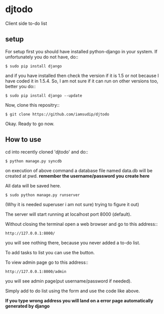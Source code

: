 djtodo
======

Client side to-do list

setup
-----

For setup first you should have installed python-django in your system.
If unfortunately you do not have, do::

    $ sudo pip install django

and if you have installed then check the version if it is 1.5 or not because I have coded it in 1.5.4. So, I am not sure if it can run on other versions too, better you do::

    $ sudo pip install django --update

Now, clone this repositry::

    $ git clone https://github.com/iamsudip/djtodo

Okay. Ready to go now.


How to use
----------

cd into recently cloned 'djtodo' and do::

    $ python manage.py syncdb

on execution of above command a database file named data.db will be created at pwd. **remember the username/password you create here**

All data will be saved here.

    $ sudo python manage.py runserver

(Why it is needed superuser i am not sure) trying to figure it out)

The server will start running at localhost port 8000 (default).

Without closing the terminal open a web browser and go to this address::

    http://127.0.0.1:8000/

you will see nothing there, because you never added a to-do list.

To add tasks to list you can use the button.

To view admin page go to this address::

    http://127.0.0.1:8000/admin

you will see admin page(put username/password if needed).

Simply add to do list using the form and use the code like above.

**If you type wrong address you will land on a error page automatically generated by django**
